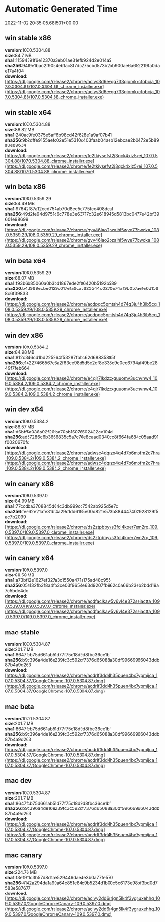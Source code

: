 # Automatic Generated Time
2022-11-02 20:35:05.681501+00:00

## win stable x86
**version**:107.0.5304.88  
**size**:84.7 MB  
**sha1**:11594591f6e12370a3eb01ae31efb924d2e014a5  
**sha256**:9419e1bac2f9054eb1ac8f7dc275cbd573b2bb900ae6a652219fa0dae17a4f04  
**download**:[https://dl.google.com/release2/chrome/aclys3d6evgq733qjomkxcfobcja_107.0.5304.88/107.0.5304.88_chrome_installer.exe](https://dl.google.com/release2/chrome/aclys3d6evgq733qjomkxcfobcja_107.0.5304.88/107.0.5304.88_chrome_installer.exe)  

## win stable x64
**version**:107.0.5304.88  
**size**:88.82 MB  
**sha1**:240ac9fe0375e5aff6b98cd42f628e1a9af07b41  
**sha256**:9b2dffe9155aefc02e51e5310c403faab04aeb12ebcae2b0472e5b89a0e89634  
**download**:[https://dl.google.com/release2/chrome/fe2tkiysefvt2j3qck4xiz5vei_107.0.5304.88/107.0.5304.88_chrome_installer.exe](https://dl.google.com/release2/chrome/fe2tkiysefvt2j3qck4xiz5vei_107.0.5304.88/107.0.5304.88_chrome_installer.exe)  

## win beta x86
**version**:108.0.5359.29  
**size**:84.49 MB  
**sha1**:97642f87a12ccd754ab70d8ee5e775fcc408dcaf  
**sha256**:49d2fe94d9751d6c778e3e63717c32e618945d5813bc0477e42bf39601e98699  
**download**:[https://dl.google.com/release2/chrome/gyv46lao2pzaihl5wye77bwcka_108.0.5359.29/108.0.5359.29_chrome_installer.exe](https://dl.google.com/release2/chrome/gyv46lao2pzaihl5wye77bwcka_108.0.5359.29/108.0.5359.29_chrome_installer.exe)  

## win beta x64
**version**:108.0.5359.29  
**size**:88.07 MB  
**sha1**:f93b6b85060a0b3bd1867ede2f06420b5192b589  
**sha256**:b4d989ecbe0129c017e1a9ca5823544c0270e74af9b057ae1e6d1588c6f39833  
**download**:[https://dl.google.com/release2/chrome/acdpqc5pmtsh4d74q3ju4h3ib5cq_108.0.5359.29/108.0.5359.29_chrome_installer.exe](https://dl.google.com/release2/chrome/acdpqc5pmtsh4d74q3ju4h3ib5cq_108.0.5359.29/108.0.5359.29_chrome_installer.exe)  

## win dev x86
**version**:109.0.5384.2  
**size**:84.98 MB  
**sha1**:812c346cd1bd225964f53287fbbc62d68835895f  
**sha256**:e14227466567e3a2f63ee98d5d5c2cf8e333c9e0ec6794af49be2849f7feb664  
**download**:[https://dl.google.com/release2/chrome/e4qjr7lkdzxxguuomv3ucnvnw4_109.0.5384.2/109.0.5384.2_chrome_installer.exe](https://dl.google.com/release2/chrome/e4qjr7lkdzxxguuomv3ucnvnw4_109.0.5384.2/109.0.5384.2_chrome_installer.exe)  

## win dev x64
**version**:109.0.5384.2  
**size**:88.57 MB  
**sha1**:d6bff5a036a92f26faa70ab15076592422cc194d  
**sha256**:ad57286c6b3666835c5a7c76e8caad0340cc8f664fa684c05aad91f0020670fc  
**download**:[https://dl.google.com/release2/chrome/adwsc4dqrzx4q4d7p6mpfm2c7hra_109.0.5384.2/109.0.5384.2_chrome_installer.exe](https://dl.google.com/release2/chrome/adwsc4dqrzx4q4d7p6mpfm2c7hra_109.0.5384.2/109.0.5384.2_chrome_installer.exe)  

## win canary x86
**version**:109.0.5397.0  
**size**:84.99 MB  
**sha1**:77ccdba3708845d64c3db999cc7542ab925d5e7c  
**sha256**:fee62e21afe31bf4a29c1dd6195e00d821e573b884447402928129f5ac7b2099  
**download**:[https://dl.google.com/release2/chrome/ds2ztpbbyvs3fcl4koer7em2rq_109.0.5397.0/109.0.5397.0_chrome_installer.exe](https://dl.google.com/release2/chrome/ds2ztpbbyvs3fcl4koer7em2rq_109.0.5397.0/109.0.5397.0_chrome_installer.exe)  

## win canary x64
**version**:109.0.5397.0  
**size**:88.58 MB  
**sha1**:a73bf12e1627ef327a3c1550a471a175ad48c955  
**sha256**:05a132fb3f8a4fb3ce03f9654e63d9207fb962c0a66b23eb2bdd19a7c5bde4dc  
**download**:[https://dl.google.com/release2/chrome/acdfaclkaw5v6vl4e372seiactta_109.0.5397.0/109.0.5397.0_chrome_installer.exe](https://dl.google.com/release2/chrome/acdfaclkaw5v6vl4e372seiactta_109.0.5397.0/109.0.5397.0_chrome_installer.exe)  

## mac stable
**version**:107.0.5304.87  
**size**:201.7 MB  
**sha1**:8647fcb75d661ab51d77f75c18d9d8fbc36ce1bf  
**sha256**:b9c396a4de16e239fc3c592df7376d65088a30df99669966043ddb87b4a9d263  
**download**:[https://dl.google.com/release2/chrome/acdrlf3dd4h35puen4bx7ypmijca_107.0.5304.87/GoogleChrome-107.0.5304.87.dmg](https://dl.google.com/release2/chrome/acdrlf3dd4h35puen4bx7ypmijca_107.0.5304.87/GoogleChrome-107.0.5304.87.dmg)  

## mac beta
**version**:107.0.5304.87  
**size**:201.7 MB  
**sha1**:8647fcb75d661ab51d77f75c18d9d8fbc36ce1bf  
**sha256**:b9c396a4de16e239fc3c592df7376d65088a30df99669966043ddb87b4a9d263  
**download**:[https://dl.google.com/release2/chrome/acdrlf3dd4h35puen4bx7ypmijca_107.0.5304.87/GoogleChrome-107.0.5304.87.dmg](https://dl.google.com/release2/chrome/acdrlf3dd4h35puen4bx7ypmijca_107.0.5304.87/GoogleChrome-107.0.5304.87.dmg)  

## mac dev
**version**:107.0.5304.87  
**size**:201.7 MB  
**sha1**:8647fcb75d661ab51d77f75c18d9d8fbc36ce1bf  
**sha256**:b9c396a4de16e239fc3c592df7376d65088a30df99669966043ddb87b4a9d263  
**download**:[https://dl.google.com/release2/chrome/acdrlf3dd4h35puen4bx7ypmijca_107.0.5304.87/GoogleChrome-107.0.5304.87.dmg](https://dl.google.com/release2/chrome/acdrlf3dd4h35puen4bx7ypmijca_107.0.5304.87/GoogleChrome-107.0.5304.87.dmg)  

## mac canary
**version**:109.0.5397.0  
**size**:224.76 MB  
**sha1**:f3ef911c3b57d8d1ae529446dae4e3b0a77fe570  
**sha256**:4142a294da1a90a64c851e84c9b5234d1b00c5c6173e98bf3bd0d7583e587677  
**download**:[https://dl.google.com/release2/chrome/aclvy2dd6r4gn5lk4f3ygnuxehhq_109.0.5397.0/GoogleChromeCanary-109.0.5397.0.dmg](https://dl.google.com/release2/chrome/aclvy2dd6r4gn5lk4f3ygnuxehhq_109.0.5397.0/GoogleChromeCanary-109.0.5397.0.dmg)  

